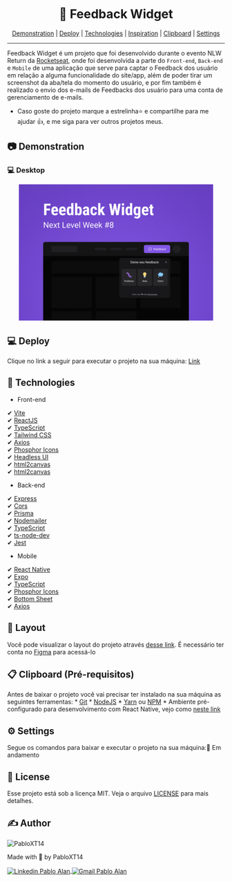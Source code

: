 <h1 align="center">
    <!-- <img alt="Icone de Mensagem" title="Icone de Mensagem" src="./favicon.svg" /> -->
    🚧 Feedback Widget
</h1>

<p align="center">
 <a href="#-demonstration">Demonstration</a> |
 <a href="#-deploy">Deploy</a> |
 <a href="#-technologies">Technologies</a> |
 <a href="#-inspiration">Inspiration</a> |
 <a href="#-clipboard-pré-requisitos">Clipboard</a> |
 <a href="#-settings">Settings</a>
</p>

---

Feedback Widget é um projeto que foi desenvolvido durante o evento NLW Return da [Rocketseat](https://www.rocketseat.com.br/), onde foi desenvolvida a parte do `Front-end`, `Back-end` e `Mobile` de uma aplicação que serve para captar o Feedback dos usuário em relação a alguma funcionalidade do site/app, além de poder tirar um screenshot da aba/tela do momento do usuário, e por fim também é realizado o envio dos e-mails de Feedbacks dos usuário para uma conta de gerenciamento de e-mails.

* Caso goste do projeto marque a estrelinha⭐ e compartilhe para me ajudar 👍, e me siga para ver outros projetos meus.

## 📷 Demonstration

### 💻 Desktop
<p align="center">
    <img alt="Capa de demonstração do projeto" title="Github Profile Preview Desktop Acessando conta" src=".github/images/Feedback-Widget-Cover.png" width="450px" />
</p>


<!-- ### 📱 Mobile 
<p align="center">
    <img alt="Github Profile Preview Desktop" title="Github Profile Preview Desktop" src="./github/Github-Profile__Preview-Mobile-01.gif" />
</p> -->


## 💻 Deploy

Clique no link a seguir para executar o projeto na sua máquina: <a target="_blank" href="https://git-hub-profile-delta.vercel.app/">Link</a>


## 🚀 Technologies

* Front-end

✔ [Vite](https://vitejs.dev/)
<br/>
✔ [ReactJS](https://reactjs.org/)
<br/>
✔ [TypeScript](https://www.typescriptlang.org/)
<br/>
✔ [Tailwind CSS](https://tailwindcss.com/)
<br/>
✔ [Axios](https://axios-http.com/docs/intro)
<br/>
✔ [Phosphor Icons](https://phosphoricons.com/)
<br/>
✔ [Headless UI](https://headlessui.dev/)
<br/>
✔ [html2canvas](https://html2canvas.hertzen.com/)
<br/>
✔ [html2canvas](https://html2canvas.hertzen.com/)
<br/>

* Back-end

✔ [Express](https://expressjs.com/pt-br/)
<br/>
✔ [Cors](https://www.npmjs.com/package/cors)
<br/>
✔ [Prisma](https://www.prisma.io/)
<br/>
✔ [Nodemailer](https://nodemailer.com/about/)
<br/>
✔ [TypeScript](https://www.typescriptlang.org/)
<br/>
✔ [ts-node-dev](https://www.npmjs.com/package/ts-node-dev)
<br/>
✔ [Jest](https://jestjs.io/)
<br/>

* Mobile

✔ [React Native](https://reactnative.dev/)
<br/>
✔ [Expo](https://expo.dev/)
<br/>
✔ [TypeScript](https://www.typescriptlang.org/)
<br/>
✔ [Phosphor Icons](https://phosphoricons.com/)
<br/>
✔ [Bottom Sheet](https://github.com/gorhom/react-native-bottom-sheet)
<br/>
✔ [Axios](https://axios-http.com/docs/intro)
<br/>


## 🔖 Layout

Você pode visualizar o layout do projeto através [desse link](https://www.figma.com/community/file/1102912516166573468). É necessário ter conta no [Figma](https://www.figma.com/) para acessá-lo


## 📋 Clipboard (Pré-requisitos)

Antes de baixar o projeto você vai precisar ter instalado na sua máquina as seguintes ferramentas:
    * [Git](https://git-scm.com)
    * [NodeJS](https://nodejs.org/en/)
    * [Yarn](https://yarnpkg.com/) ou [NPM](https://www.npmjs.com/)
    * Ambiente pré-configurado para desenvolvimento com React Native, vejo como [neste link](https://reactnative.dev/docs/environment-setup)


## ⚙ Settings

Segue os comandos para baixar e executar o projeto na sua máquina:🚧 Em andamento
    <!-- * `git clone` + `URL do Projeto`: clonar este repositório.
    * `cd Github-Profile`: acessa a pasta do projeto no terminal.
    * `yarn`: para baixar as dependências do projeto.
    * `yarn dev`: 
        - Executa o projeto em modo/ambiente de desenvolvimento.
        - Abra [http://localhost:3000](http://localhost:3000) para ver o projeto rodando no Navegador.
        - A página será recarregada se você fizer edições no código, e se tiver algum erro será mostrado no console.
    * `yarn build`: 
        - Compila a aplicação para a produção na pasta `build`. -->


## 📝 License

Esse projeto está sob a licença MIT. Veja o arquivo [LICENSE](LICENSE) para mais detalhes.

## ✍ Author

<img alt="PabloXT14" title="PabloXT14" src="https://avatars.githubusercontent.com/u/71723595?s=400&u=f7a1ec0c2e1f7cd1acf79f61043dbc75b1079de6&v=4" width="100">
<p>
    Made with 💜 by PabloXT14
</p>
<p align="left">
    <a href="https://www.linkedin.com/in/pabloalan/" target="_blank">
        <img align="center" src="https://img.shields.io/badge/LinkedIn-%230077B5?style=for-the-badge&logo=linkedin&logoColor=white" alt="Linkedin Pablo Alan" />
    </a>
    <a href="mailto:pabloxt14@gmail.com" target="_blank">
        <img align="center" src="https://img.shields.io/badge/Gmail-FF0000?style=for-the-badge&logo=gmail&logoColor=white" alt="Gmail Pablo Alan" />
    </a>
</p>
